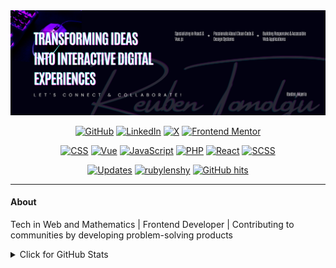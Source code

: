 <div align="center">
  
  <img src="images/black-email-header.png" alt="Reuben Oluwafemi" />
  <!-- <h4>📍 Nigeria | 📰 3 years experience | ✒️Front-End Developer  @Plugli LLC </h4> -->

  <p align="center">
    <a href="https://github.com/Rubylenshy" target="_blank"><img alt="GitHub" src="https://img.shields.io/badge/-GitHub-181717?style=flat-square&logo=GitHub&logoColor=white"></a>
    <a href="https://www.linkedin.com/in/reuben-tomoloju" target="_blank"><img alt="LinkedIn" src="https://img.shields.io/badge/-LinkedIn-0077B5?style=flat-square&logo=LinkedIn&logoColor=white"></a>
    <a href="https://twitter.com/tomoloj_" target="_blank"><img alt="X" src="https://img.shields.io/badge/-X(Twitter)-000000?style=flat-square&logo=Twitter&logoColor=white"></a>
    <a href="https://www.frontendmentor.io/profile/Rubylenshy" target="_blank"><img alt="Frontend Mentor" src="https://img.shields.io/badge/-Frontend%20Mentor-0D96F2?style=flat-square&logo=FrontendMentor&logoColor=white"></a>
</a>
</p>

<p align="center">
    <a href="https://github.com/rubylenshy?tab=repositories&language=css" target="_blank"><img alt="CSS" src="https://img.shields.io/badge/-css-1572B6?style=flat-square&logo=CSS3&logoColor=white"></a>
    <a href="https://github.com/rubylenshy?tab=repositories&language=vue" target="_blank"><img alt="Vue" src="https://img.shields.io/badge/-vue.js-4FC08D?style=flat-square&logo=Vue.js&logoColor=white"></a>
    <a href="https://github.com/rubylenshy?tab=repositories&language=javascript" target="_blank"><img alt="JavaScript" src="https://img.shields.io/badge/-javascript-F7DF1E?style=flat-square&logo=JavaScript&logoColor=black"></a>
    <a href="https://github.com/rubylenshy?tab=repositories&language=php" target="_blank"><img alt="PHP" src="https://img.shields.io/badge/-php-777BB4?style=flat-square&logo=PHP&logoColor=white"></a>
    <a href="https://github.com/rubylenshy?tab=repositories&language=react" target="_blank"><img alt="React" src="https://img.shields.io/badge/-react-61DAFB?style=flat-square&logo=React&logoColor=black"></a>
    <a href="https://github.com/rubylenshy?tab=repositories&language=scss" target="_blank"><img alt="SCSS" src="https://img.shields.io/badge/-scss-CC6699?style=flat-square&logo=Sass&logoColor=white"></a>
</p>

<p align="center">
    <a href="https://github.com/rubylenshy?tab=followers" target="_blank"><img alt="Updates" src="https://img.shields.io/badge/--000000?style=flat-square&logo=RSS&logoColor=white"></a>
    <a href="https://github.com/rubylenshy" target="_blank"><img alt="rubylenshy" src="https://badges.pufler.dev/visits/rubylenshy/rubylenshy?logo=GitHub&label=visits&color=success&logoColor=white&style=flat-square"/></a>
    <a href="https://github.com/rubylenshy/rubylenshy" target="_blank"><img alt="GitHub hits" src="https://img.shields.io/github/last-commit/rubylenshy/rubylenshy?label=profile%20updated&style=flat-square"></a>
</p>

 <!-- <div id="badges">
  <a href="https://www.linkedin.com/in/reuben-tomoloju-96348b241/" target="_blank">
    <img src="https://img.shields.io/badge/LinkedIn-blue?style=for-the-badge&logo=linkedin&logoColor=white" alt="LinkedIn Badge"/>
  </a>
  <a href="https://github.com/Rubylenshy" target="_blank">
    <img src="https://img.shields.io/badge/GITHUB-git-lightgrey?style=for-the-badge&logo=github" alt="GitHub"/>
  </a>
  <a href="https://twitter.com/tomoloj_" target="_blank">
    <img src="https://img.shields.io/badge/Twitter-blue?style=for-the-badge&logo=twitter&logoColor=white" alt="Twitter Badge"/>
  </a>
    <a href="https://www.frontendmentor.io/profile/Rubylenshy" target="_blank">
    <img src="https://img.shields.io/badge/frontendmentor-blueviolet?style=for-the-badge&logo=frontendmentor" alt="Frontend Mentor Badge"/>
  </a>
</div> -->
  
  
  
 </div>
<hr>

#### About

Tech in Web and Mathematics | Frontend Developer | Contributing to communities by developing problem-solving products

<!-- #### 🌱 I’m currently learning ...
#### 👯 I’m looking to collaborate on ... 

#### 🛠️ Languages & Stacks

<div>
  <img src="https://github.com/devicons/devicon/blob/master/icons/css3/css3-plain-wordmark.svg"  title="CSS3" alt="CSS" width="40" height="40"/>&nbsp;
  <img src="https://github.com/devicons/devicon/blob/master/icons/html5/html5-original.svg" title="HTML5" alt="HTML" width="40" height="40"/>&nbsp;
  <img src="https://github.com/devicons/devicon/blob/master/icons/javascript/javascript-original.svg" title="JavaScript" alt="JavaScript" width="40" height="40"/>&nbsp;
  <img src="https://github.com/devicons/devicon/blob/master/icons/mysql/mysql-original-wordmark.svg" title="MySQL"  alt="MySQL" width="40" height="40"/>&nbsp;
  <img src="https://github.com/devicons/devicon/blob/master/icons/git/git-original-wordmark.svg" title="Git" **alt="Git" width="40" height="40"/>
  <img src="https://github.com/devicons/devicon/blob/1119b9f84c0290e0f0b38982099a2bd027a48bf1/icons/github/github-original-wordmark.svg" title="Git" **alt="Git" width="40" height="40"/>
  <img src="https://github.com/devicons/devicon/blob/1119b9f84c0290e0f0b38982099a2bd027a48bf1/icons/php/php-original.svg" title="Php" **alt="Php" width="40" height="40"/>
</div> -->

<details>
<summary>Click for GitHub Stats</summary>
<p align="center">
    <img alt = "GitHub Stats" src="https://github-readme-stats.vercel.app/api?username=rubylenshy&show_icons=true&hide=issues&icon_color=000000&hide_border=true&title_color=5391FE&text_color=555">
    <br>
    <img alt = "Top Language" src="https://github-readme-stats.vercel.app/api/top-langs/?username=rubylenshy&hide=html,&hide_border=true&title_color=5391FE&text_color=555"
</p>
</details>

